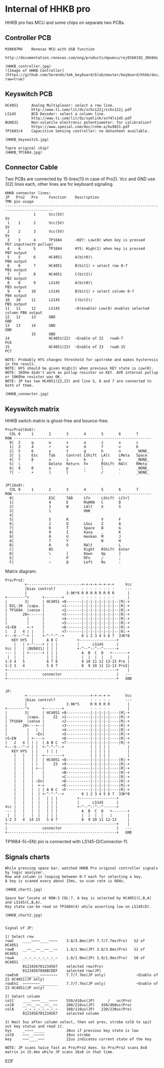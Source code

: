Internal of HHKB pro
=====================
HHKB pro has MCU and some chips on separate two PCBs.

Controller PCB
--------------
    M38K07M4    Renesas MCU with USB function
                http://documentation.renesas.com/eng/products/mpumcu/rej03b0192_38k0ds.pdf

    (HHKB_controller.jpg)
    ![Image of HHKB Controller](https://github.com/Serendo/tmk_keyboard/blob/master/keyboard/hhkb/doc/HHKB_img/HHKB_controller.jpg?raw=true)

Keyswitch PCB
-------------
    HC4051      Analog Multiplexer: select a row line.
                http://www.ti.com/lit/ds/schs122j/schs122j.pdf
    LS145       BCD Decoder: select a column line.
                http://www.ti.com/lit/ds/symlink/sn74ls145.pdf
    BU9831      Non-volatile electronic potentiometer: for calibration?
                https://www.spezial.com/doc/rohm-a/bu9831.pdf
    TP1683/4    Capacitive Sensing controller: no datasheet available.

    (HHKB_keyswitch.jpg)

    Topre original chip?
    (HHKB_TP1684.jpg)


Connector Cable
---------------
Two PCBs are connected by 15 lines(13 in case of Pro2).
Vcc and GND use 3(2) lines each, other lines are for keyboard signaling.

    HHKB connector lines:
    JP   Pro2   Pro     Function    Description                               TMK pin usage
    --------------------------------------------------------------------------------------------
                 1      Vcc(5V)                                               5V
     1    1      2      Vcc(5V)                                               5V
     2    2      3      Vcc(5V)                                               5V
     3    3      4      TP1684      ~KEY: Low(0) when key is pressed          PD7 input(with pullup)
     4    4      5      TP1684      HYS: High(1) when key is pressed          PB7 output
     5    5      6      HC4051      A(bit0)\                                  PB0 output
     6    6      7      HC4051      B(bit1) > select row 0-7                  PB1 output
     7    7      8      HC4051      C(bit2)/                                  PB2 output
     8    8      9      LS145       A(bit0)\                                  PB3 output
     9    9     10      LS145       B(bit1) > select column 0-7               PB4 output
    10   10     11      LS145       C(bit2)/                                  PB5 output
    11   11     12      LS145       ~D(enable) Low(0) enables selected column PB6 output
    12   12     13      GND                                                   GND
    13   13     14      GND                                                   GND
                15      GND
    14                  HC4051(Z2)  ~Enable of Z2   row0-7                    PC6
    15                  HC4051(Z3)  ~Enable of Z3   row8-15                   PC7

    NOTE: Probably HYS changes threshold for upstroke and makes hysteresis in the result.
    NOTE: HYS should be given High(1) when previous KEY state is Low(0).
    NOTE: 1KOhm didn't work as pullup resistor on KEY. AVR internal pullup or 10KOhm resistor was OK.
    NOTE: JP has two HC4051(Z2,Z3) and line 5, 6 and 7 are connected to both of them.

    (HHKB_connector.jpg)


Keyswitch matrix
----------------
HHKB switch matrix is ghost-free and bounce-free.

    Pro/Pro2(8x8):
      COL 0     1       2       3       4       5       6       7
    ROW ---------------------------------------------------------------
      0|  2     q       w       s       a       z       x       c
      1|  3     4       r       e       d       f       v       b
      2|  5     6       y       t       g       h       n       _NONE_
      3|  1     Esc     Tab     Control LShift  LAlt    LMeta   Space
      4|  7     8       u       i       k       j       m       _NONE_
      5|  \     `       Delete  Return  Fn      RShift  RAlt    RMeta
      6|  9     0       o       p       ;       l       ,       _NONE_
      7|  -     +       ]       [       '       /       .       _NONE_


    JP(16x8):
      COL 0     1       2       3       4       5       6       7
    ROW ---------------------------------------------------------------
      0|                ESC     TAB     LFn     LShift  LCtrl
      1|                4       E       MuHKN   C       D
      2|                3       W       LAlt    X       S
      3|                1               HHK
      4|  
      5|                5       R               V       F
      6|                2       Q       LGui    Z       A
      7|                6       T       Space   B       G
      8|                9       I       Kana    ,       K
      9|                8       U       Henkan  M       J
      A|                7       Y               N       H
      B|                0       O       RAlt    .       L
      C|                BS              Right   RShift  Enter
      D|                \       [       Down    Up      ]
      E|                -       P       RFn     /       ;
      F|                ~       @       Left    Ro      :


Matrix diagram:

    Pro/Pro2:
             +-------------------------+-+-+-+-+-+-+-+     Vcc
             |bias control?            - - - - - - - -     ---
             |                  3.9K*8 R R R R R R R R      |
    +--------^+      +--------+        - - - - - - - -      |  
    |        3|      | HC4051 <0-------|-|-|-|-|-|-|-|--|R|-+
    | DIL-20  |capa. |        <1-------|-|-|-|-|-|-|-|--|R|-+
    | TP1684  |sense |        <2-------|-|-|-|-|-|-|-|--|R|-+
    |       20<------|        <3-------|-|-|-|-|-|-|-|--|R|-+
    |         |      |        <4-------|-|-|-|-|-|-|-|--|R|-+
    |         |      |        <5-------|-|-|-|-|-|-|-|--|R|-+
    >5~EN     <-+    |        <6-------|-|-|-|-|-|-|-|--|R|-+
    |   2   4 | |    |        <7-------|-|-|-|-|-|-|-|--|R|-+
    +---V---^-+ |    +-^-^-^--+        0 1 2 3 4 5 6 7  33K*8
       KEY HYS  |      A B C         +-----------------+
        |   | +-^----+ | | |         |      LS145      |
    Vcc |   | |BU9831| | | |         +-^--^--^--^------+
    --- |   | +------+ | | |           A  B  C  D   +-------+
     |  |   |          | | |           |  |  |  |   |       |
    1-3 4   5          6 7 8           9 10 11 12 13-15 Pro |
    1-2 3   4          5 6 7           8  9 10 11 12-13 Pro2|
    +--------------------------------------------------+    |
    |                connector                         |   ---
    +--------------------------------------------------+   GND


    JP:
             +-----------------------------+-+-+-+-+       Vcc
             |bias control?                - - - - -       ---
             |                  3.9K*5     R R R R R        |
    +--------^+      +--------+            - - - - -        |  
    |        3|      | HC4051 <0-----------|-|-|-|-|----|R|-+
    |         |capa. |    Z2  <1-----------|-|-|-|-|----|R|-+
    | TP1684  |sense |        <2-----------|-|-|-|-|----|R|-+
    |       20<---+--|        <3-----------|-|-|-|-|----|R|-+
    |         |   |  |        <4-----------|-|-|-|-|----|R|-+
    |         |   ~En|        <5-----------|-|-|-|-|----|R|-+
    >5~EN     | +---->        <6-----------|-|-|-|-|----|R|-+
    |   2   4 | | |  | A B C  <7-----------|-|-|-|-|----|R|-+
    +---V---^-+ | |  +-^-^-^--+            | | | | |        |
       KEY HYS  | |    | | |               | | | | |        |
        |   |   | |  +--------+            | | | | |        |
        |   |   | |  | HC4051 <8-----------|-|-|-|-|----|R|-+
        |   |   | |  |    Z3  <9-----------|-|-|-|-|----|R|-+
        |   |   | +--|        <A-----------|-|-|-|-|----|R|-+
        |   |   |    |        <B-----------|-|-|-|-|----|R|-+
        |   |   |    |        <C-----------|-|-|-|-|----|R|-+
        |   |   | ~En|        <D-----------|-|-|-|-|----|R|-+
        |   |   |  +->        <E-----------|-|-|-|-|----|R|-+
        |   |   |  | | A B C  <F-----------|-|-|-|-|----|R|-+
        |   |   |  | +-^-^-^--+        0 1 2 3 4 5 6 7  33K*8
        |   |   |  |   | | |         +-----------------+
        |   |   |  |   | | |         |      LS145      |
    Vcc |   |   |  |   | | |         +-^--^--^--^------+
    --- |   |   |  |   | | |           A  B  C  D   +-------+
     |  |   |   |  |   | | |           |  |  |  |   |       |
    1-2 3   4  14 15   5 6 7           8  9 10 11 12-13     |
    +--------------------------------------------------+    |
    |                connector                         |   ---
    +--------------------------------------------------+   GND

TP1684-5(~EN) pin is connected with LS145-D/Connector-11.
                                    

Signals charts
--------------
    While pressing space bar, watched HHKB Pro original controller signals by logic analyzer.
    Row and column is looping between 0-7 each for selecting a key.
    A key is scaned every about 15ms, so scan rate is 66Hz.

    (HHKB_chart1.jpg)

    Space bar locate at ROW:3 COL:7. A key is selected by HC4051(C,B,A) and LS145(C,B,A).
    Key state can be read on TP1684(4) while asserting low on LS145(D).

    (HHKB_chart2.jpg)


    Signal of JP:

    1) Select row
    rowC    ____~~~~____~~~~    3.8/3.8ms(JP) 7.7/7.7ms(Pro)   S2 of HC4051
    rowB    __~~__~~__~~__~~    1.9/1.9ms(JP) 3.8/3.8ms(Pro)   S1 of HC4051
    rowA    _~_~_~_~_~_~_~_~    1.0/1.0ms(JP) 1.9/1.9ms(Pro)   S0 of HC4051
            0123456701234567    selected row(Pro)
            0123456789ABCDEF    selected row(JP)
    rowEn0  ________~~~~~~~~    7.7/7.7ms(JP only)              ~Enable of Z2 HC4051(JP only)
    rowEn1  ~~~~~~~~________    7.7/7.7ms(JP only)              ~Enable of Z3 HC4051(JP only)

    2) Select column
    colC    ____~~~~____~~~~    550/410us(JP)      /   us(Pro)
    colB    __~~__~~__~~__~~    200/210us(JP)   450/460us(Pro)
    colA    _~_~_~_~_~_~_~_~    100/110us(JP)   220/230us(Pro)
            0123456701234567    selected column

    3) Wait 5us after column select, then set prev, strobe colD to spit out key status and read it.
    hys     _~~~~_____          20us if previous key state is low
    colD    ~~~__~~~~~          10us strobe
    key     ~~~____~~~          22us indicates current state of the key

    NOTE: JP scans twice fast as Pro/Pro2 does. So Pro/Pro2 scans 8x8 matrix in 15.4ms while JP scans 16x8 in that time.



EOF
